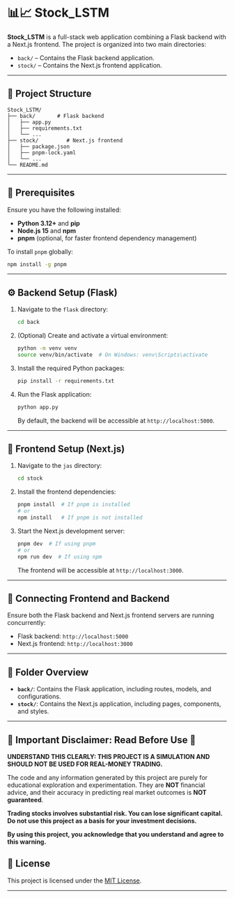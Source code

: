 # 📊📈 Stock_LSTM

**Stock_LSTM** is a full-stack web application combining a Flask backend with a Next.js frontend. The project is organized into two main directories:

* `back/` – Contains the Flask backend application.
* `stock/` – Contains the Next.js frontend application.

---

## 🚀 Project Structure

```
Stock_LSTM/
├── back/       # Flask backend
│   ├── app.py
│   ├── requirements.txt
│   └── ...
├── stock/         # Next.js frontend
│   ├── package.json
│   ├── pnpm-lock.yaml
│   └── ...
└── README.md
```

---

## 🧰 Prerequisites

Ensure you have the following installed:

* **Python 3.12+** and **pip**
* **Node.js 15** and **npm**
* **pnpm** (optional, for faster frontend dependency management)

To install `pnpm` globally:

```bash
npm install -g pnpm
```

---

## ⚙️ Backend Setup (Flask)

1. Navigate to the `flask` directory:

   ```bash
   cd back
   ```

2. (Optional) Create and activate a virtual environment:

   ```bash
   python -m venv venv
   source venv/bin/activate  # On Windows: venv\Scripts\activate
   ```

3. Install the required Python packages:

   ```bash
   pip install -r requirements.txt
   ```

4. Run the Flask application:

   ```bash
   python app.py
   ```

   By default, the backend will be accessible at `http://localhost:5000`.

---

## 🎨 Frontend Setup (Next.js)

1. Navigate to the `jas` directory:

   ```bash
   cd stock
   ```

2. Install the frontend dependencies:

   ```bash
   pnpm install  # If pnpm is installed
   # or
   npm install   # If pnpm is not installed
   ```

3. Start the Next.js development server:

   ```bash
   pnpm dev  # If using pnpm
   # or
   npm run dev  # If using npm
   ```

   The frontend will be accessible at `http://localhost:3000`.

---

## 🔗 Connecting Frontend and Backend

Ensure both the Flask backend and Next.js frontend servers are running concurrently:

* Flask backend: `http://localhost:5000`
* Next.js frontend: `http://localhost:3000`


---

## 📂 Folder Overview

* **`back/`**: Contains the Flask application, including routes, models, and configurations.
* **`stock/`**: Contains the Next.js application, including pages, components, and styles.

---

## 🛑 Important Disclaimer: Read Before Use 🛑

**UNDERSTAND THIS CLEARLY: THIS PROJECT IS A SIMULATION AND SHOULD NOT BE USED FOR REAL-MONEY TRADING.**

The code and any information generated by this project are purely for educational exploration and experimentation. They are **NOT** financial advice, and their accuracy in predicting real market outcomes is **NOT guaranteed**.

**Trading stocks involves substantial risk. You can lose significant capital. Do not use this project as a basis for your investment decisions.**

**By using this project, you acknowledge that you understand and agree to this warning.**



## 📄 License

This project is licensed under the [MIT License](LICENSE).

---

